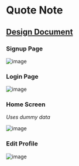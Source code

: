 # Quote Note

## [Design Document](https://www.figma.com/file/CvOGO5cqKNDC0xyAc8XqRK/Note-App?node-id=0%3A1)

### Signup Page
![image](https://user-images.githubusercontent.com/36996165/113593483-6578a700-962e-11eb-8d5a-e13201591618.png)

### Login Page
![image](https://user-images.githubusercontent.com/36996165/113592696-6230eb80-962d-11eb-9370-391adcd74543.png)

### Home Screen
*Uses dummy data*

![image](https://user-images.githubusercontent.com/36996165/113593335-3d894380-962e-11eb-8912-e84ea6972ed3.png)

### Edit Profile
![image](https://user-images.githubusercontent.com/36996165/113593380-45e17e80-962e-11eb-8bab-40a83d392108.png)
